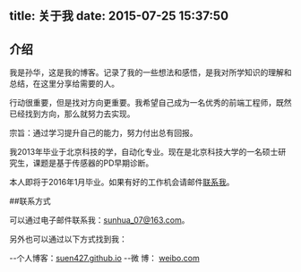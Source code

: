 title: 关于我
date: 2015-07-25 15:37:50
---
## 介绍
我是孙华，这是我的博客。记录了我的一些想法和感悟，是我对所学知识的理解和总结，在这里分享给需要的人。

行动很重要，但是找对方向更重要。我希望自己成为一名优秀的前端工程师，既然已经找到方向，那么就努力去实现。

宗旨：通过学习提升自己的能力，努力付出总有回报。

我2013年毕业于北京科技的学，自动化专业。现在是北京科技大学的一名硕士研究生，课题是基于传感器的PD早期诊断。

本人即将于2016年1月毕业。如果有好的工作机会请邮件[联系我](mailto:sunhua_07@163.com)。

##联系方式

可以通过电子邮件联系我：[sunhua_07@163.com](mailto:sunhua_07@163.com)。

另外也可以通过以下方式找到我：

--个人博客：[suen427.github.io](thhp://suen427.github.io)
--微  博：	[weibo.com](http://weibo.com/1875227863)
